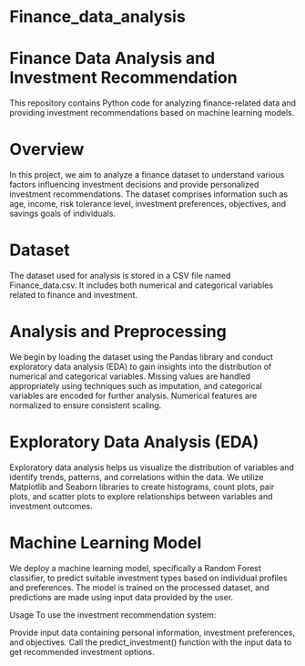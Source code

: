 # Finance_data_analysis

# Finance Data Analysis and Investment Recommendation
This repository contains Python code for analyzing finance-related data and providing investment recommendations based on machine learning models.

# Overview
In this project, we aim to analyze a finance dataset to understand various factors influencing investment decisions and provide personalized investment recommendations. The dataset comprises information such as age, income, risk tolerance level, investment preferences, objectives, and savings goals of individuals.

# Dataset
The dataset used for analysis is stored in a CSV file named Finance_data.csv. It includes both numerical and categorical variables related to finance and investment.

# Analysis and Preprocessing
We begin by loading the dataset using the Pandas library and conduct exploratory data analysis (EDA) to gain insights into the distribution of numerical and categorical variables. Missing values are handled appropriately using techniques such as imputation, and categorical variables are encoded for further analysis. Numerical features are normalized to ensure consistent scaling.

# Exploratory Data Analysis (EDA)
Exploratory data analysis helps us visualize the distribution of variables and identify trends, patterns, and correlations within the data. We utilize Matplotlib and Seaborn libraries to create histograms, count plots, pair plots, and scatter plots to explore relationships between variables and investment outcomes.

# Machine Learning Model
We deploy a machine learning model, specifically a Random Forest classifier, to predict suitable investment types based on individual profiles and preferences. The model is trained on the processed dataset, and predictions are made using input data provided by the user.

Usage
To use the investment recommendation system:

Provide input data containing personal information, investment preferences, and objectives.
Call the predict_investment() function with the input data to get recommended investment options.
